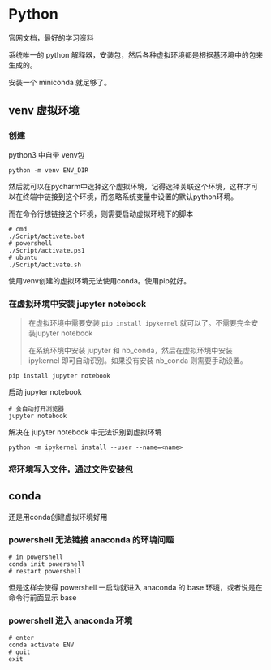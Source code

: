# Python

官网文档，最好的学习资料

系统唯一的 python 解释器，安装包，然后各种虚拟环境都是根据基环境中的包来生成的。

安装一个 miniconda 就足够了。

## venv 虚拟环境

### 创建

python3 中自带 venv包

```shell
python -m venv ENV_DIR
```

然后就可以在pycharm中选择这个虚拟环境，记得选择关联这个环境，这样才可以在终端中链接到这个环境，而忽略系统变量中设置的默认python环境。

而在命令行想链接这个环境，则需要启动虚拟环境下的脚本

```shell
# cmd
./Script/activate.bat
# powershell
./Script/activate.ps1
# ubuntu
./Script/activate.sh
```

使用venv创建的虚拟环境无法使用conda。使用pip就好。

### 在虚拟环境中安装 jupyter notebook

> 在虚拟环境中需要安装 `pip install ipykernel` 就可以了。不需要完全安装jupyter notebook
>
> 在系统环境中安装 jupyter 和 nb_conda，然后在虚拟环境中安装 ipykernel 即可自动识别。如果没有安装 nb_conda 则需要手动设置。

```shell
pip install jupyter notebook
```

启动 jupyter notebook

```shell
# 会自动打开浏览器
jupyter notebook
```

解决在 jupyter notebook 中无法识别到虚拟环境

```shell
python -m ipykernel install --user --name=<name>
```

### 将环境写入文件，通过文件安装包

## conda

还是用conda创建虚拟环境好用

### powershell 无法链接 anaconda 的环境问题

```shell
# in powershell
conda init powershell
# restart powershell
```

但是这样会使得 powershell 一启动就进入 anaconda 的 base 环境，或者说是在命令行前面显示 base

### powershell 进入 anaconda 环境

```shell
# enter
conda activate ENV
# quit
exit
```

